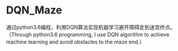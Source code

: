 # DQN_Maze
通过python3.6编程，利用DQN算法实现机器学习避开障碍走到迷宫终点。（Through python3.6 programming, I use DQN algorithm to achieve machine learning and avoid obstacles to the maze end.）
